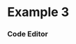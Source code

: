<figure class="hero" style="--hero-image:url(https://source.unsplash.com/g-YsyUUwT9M/1800x600);"></figure>

# Example 3

### Code Editor
